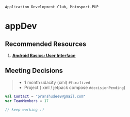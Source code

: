 ``Application Development Club, Motosport-PUP``
# appDev
## Recommended Resources
1. **[Android Basics: User Interface](https://https://classroom.udacity.com/courses/ud834)** 


## Meeting Decisions 
> * 1 month udacity (xml) `#finalized`
> * Project ( xml / jetpack compose `#decisionPending`)

```kotlin
val Contact = "pranshudee8@gmail.com"
var TeamMembers = 17

// keep working :)

``` 
